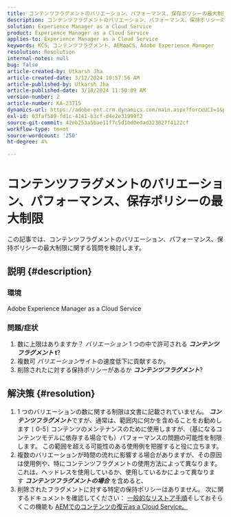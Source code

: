 ```yaml
---
title: コンテンツフラグメントのバリエーション、パフォーマンス、保存ポリシーの最大制限
description: コンテンツフラグメントのバリエーション、パフォーマンス、保持ポリシーの最大制限に関する質問を確認します。
solution: Experience Manager as a Cloud Service
product: Experience Manager as a Cloud Service
applies-to: Experience Manager as a Cloud Service
keywords: KCS、コンテンツフラグメント、AEMaaCS、Adobe Experience Manager
resolution: Resolution
internal-notes: null
bug: false
article-created-by: Utkarsh Jha
article-created-date: 3/12/2024 10:57:56 AM
article-published-by: Utkarsh Jha
article-published-date: 3/18/2024 11:50:09 AM
version-number: 2
article-number: KA-23715
dynamics-url: https://adobe-ent.crm.dynamics.com/main.aspx?forceUCI=1&pagetype=entityrecord&etn=knowledgearticle&id=fcf6705a-5fe0-ee11-904d-6045bd0063aa
exl-id: 63faf589-fd1c-4141-b3cf-d4e2e31999f2
source-git-commit: 42eb253a5bae11f7c5d1bd0edad323827f4122cf
workflow-type: tm+mt
source-wordcount: '250'
ht-degree: 4%

---
```


# コンテンツフラグメントのバリエーション、パフォーマンス、保存ポリシーの最大制限


この記事では、コンテンツフラグメントのバリエーション、パフォーマンス、保持ポリシーの最大制限に関する質問を検討します。

## 説明 {#description}


### 環境

Adobe Experience Manager as a Cloud Service

### 問題/症状

1. 数に上限はありますか？ *バリエーション* 1 つの中で許可される <b>*コンテンツフラグメント* t</b>?
2. 複数可 *バリエーション*&#x200B;サイトの速度低下に貢献するか。
3. 削除されたに対する保持ポリシーがあるか <b>*コンテンツフラグメント</b>*?



## 解決策 {#resolution}


1. 1 つのバリエーションの数に関する制限は文書に記載されていません。 <b>*コンテンツフラグメント</b>*&#x200B;ですが、通常は、範囲内に何かを含めることをお勧めします `[` 0-5`]`  コンテンツのメンテナンスのために使用しますが、（基になるコンテンツモデルに依存する場合でも）パフォーマンスの問題の可能性を制限します。 この範囲を超える可能性のある使用例を把握すると役に立ちます。
2. 複数のバリエーションが時間の流れに影響する場合がありますが、その原因は使用例や、特にコンテンツフラグメントの使用方法によって異なります。 これは、ヘッドレスを使用しているか、使用しているかによって異なります <b>*コンテンツフラグメントの場合</b>* を含めると、
3. 削除されたフラグメントに対する特定の保持ポリシーはありません。 次に関するドキュメントを確認してください： [一般的なリストア手順](https://experienceleague.adobe.com/docs/experience-cloud-kcs/kbarticles/KA-23505.html?lang=en)そしておそらくこの機能も [AEMでのコンテンツの復元as a Cloud Service。](https://experienceleague.adobe.com/docs/experience-manager-cloud-service/content/operations/restore.html?lang=ja)
